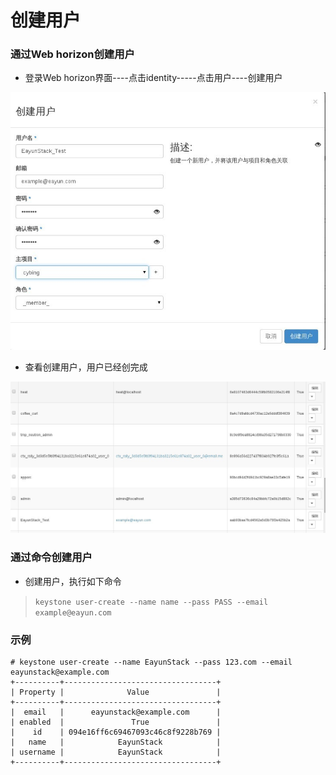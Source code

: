 # 创建用户

### 通过Web horizon创建用户

* 登录Web horizon界面----点击identity-----点击用户----创建用户

![User_Create](/operation_guide/basic_admin/Picture/user_create1.jpg)

* 查看创建用户，用户已经创完成

![User_Create](/operation_guide/basic_admin/Picture/user_create2.jpg)

### 通过命令创建用户

* 创建用户，执行如下命令

> ```keystone user-create --name name --pass PASS --email example@eayun.com```

### 示例

```
# keystone user-create --name EayunStack --pass 123.com --email eayunstack@example.com
+----------+----------------------------------+
| Property |              Value               |
+----------+----------------------------------+
|  email   |      eayunstack@example.com      |
| enabled  |               True               |
|    id    | 094e16ff6c69467093c46c8f9228b769 |
|   name   |            EayunStack            |
| username |            EayunStack            |
+----------+----------------------------------+
```



